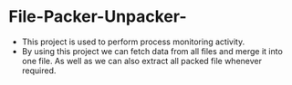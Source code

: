 # File-Packer-Unpacker-

- This project is used to perform process monitoring activity.
- By using this project we can fetch data from all files and merge it into one file. As well as we can also extract all packed file whenever required.
